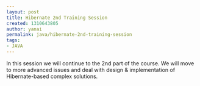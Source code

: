 ```yaml
---
layout: post
title: Hibernate 2nd Training Session
created: 1310643805
author: yanai
permalink: java/hibernate-2nd-training-session
tags:
- JAVA
---
```

<p>In this session we will continue to the 2nd part of the course. We will move to more advanced issues and deal with design &amp; implementation of Hibernate-based complex solutions.</p>
<p>
<meta charset="utf-8" /></p>
<p style="margin-top: 0px; margin-right: 0px; margin-bottom: 0px; margin-left: 0px; padding-top: 0px; padding-right: 0px; padding-bottom: 0px; padding-left: 0px; font-size: 14px; font-weight: normal; line-height: 21px; width: 600px; ">&nbsp;</p>
<p>&nbsp;</p>
